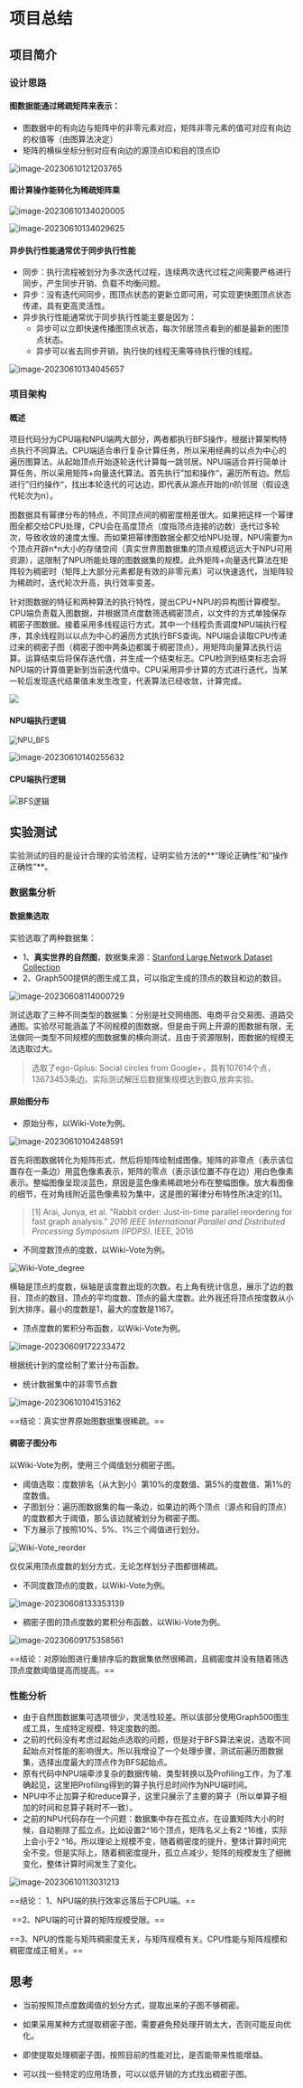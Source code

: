 # 项目总结

## 项目简介

### 设计思路

#### 图数据能通过稀疏矩阵来表示：

- 图数据中的有向边与矩阵中的非零元素对应，矩阵非零元素的值可对应有向边的权值等（由图算法决定）
- 矩阵的横纵坐标分别对应有向边的源顶点ID和目的顶点ID

![image-20230610121203765](项目总结.assets/image-20230610121203765.png)

#### 图计算操作能转化为稀疏矩阵乘

![image-20230610134020005](项目总结.assets/image-20230610134020005.png)

![image-20230610134029625](项目总结.assets/image-20230610134029625.png)

#### 异步执行性能通常优于同步执行性能

- 同步：执行流程被划分为多次迭代过程，连续两次迭代过程之间需要严格进行同步，产生同步开销、负载不均衡问题。
- 异步：没有迭代间同步，图顶点状态的更新立即可用，可实现更快图顶点状态传递，具有更高灵活性。
- 异步执行性能通常优于同步执行性能主要是因为：
  - 异步可以立即快速传播图顶点状态，每次邻居顶点看到的都是最新的图顶点状态。
  - 异步可以省去同步开销，执行快的线程无需等待执行慢的线程。

![image-20230610134045657](项目总结.assets/image-20230610134045657.png)



### 项目架构

#### 概述

项目代码分为CPU端和NPU端两大部分，两者都执行BFS操作，根据计算架构特点执行不同算法。CPU端适合串行复杂计算任务，所以采用经典的以点为中心的遍历图算法，从起始顶点开始逐轮迭代计算每一跳邻居。NPU端适合并行简单计算任务，所以采用矩阵+向量迭代算法。首先执行”加和操作“，遍历所有边。然后进行”归约操作“，找出本轮迭代的可达边，即代表从源点开始的n阶邻居（假设迭代轮次为n）。

图数据具有幂律分布的特点，不同顶点间的稠密度相差很大。如果把这样一个幂律图全都交给CPU处理，CPU会在高度顶点（度指顶点连接的边数）迭代过多轮次，导致收敛的速度太慢。而如果把幂律图数据全都交给NPU处理，NPU需要为n个顶点开辟n*n大小的存储空间（真实世界图数据集的顶点规模远远大于NPU可用资源），这限制了NPU所能处理的图数据集的规模。此外矩阵+向量迭代算法在矩阵较为稠密时（矩阵上大部分元素都是有效的非零元素）可以快速迭代，当矩阵较为稀疏时，迭代轮次升高，执行效率变差。

针对图数据的特征和两种算法的执行特性，提出CPU+NPU的异构图计算模型。CPU端负责载入图数据，并根据顶点度数筛选稠密顶点，以文件的方式单独保存稠密子图数据。接着采用多线程运行方式，其中一个线程负责调度NPU端执行程序，其余线程则以以点为中心的遍历方式执行BFS查询。NPU端会读取CPU传递过来的稠密子图（稠密子图中两条边都属于稠密顶点），用矩阵向量算法执行运算。运算结束后将保存迭代值，并生成一个结束标志。CPU检测到结束标志会将NPU端的计算值更新到当前迭代值中。CPU采用异步计算的方式进行迭代，当某一轮后发现迭代结果值未发生改变，代表算法已经收敛，计算完成。

![	](项目总结.assets/image-20230610134116665.png)

#### NPU端执行逻辑

<img src="../算法流程/算法流程.assets/NPU_BFS.png" alt="NPU_BFS" style="zoom:90%;" />

![image-20230610140255632](项目总结.assets/image-20230610140255632.png)

#### CPU端执行逻辑

![BFS逻辑](../算法流程/算法流程.assets/BFS逻辑.png)

## 实验测试

实验测试的目的是设计合理的实验流程，证明实验方法的**“理论正确性”和“操作正确性”**。

### 数据集分析

#### 数据集选取

实验选取了两种数据集：

- 1、**真实世界的自然图**，数据集来源：[Stanford Large Network Dataset Collection](http://snap.stanford.edu/data/)
- 2、Graph500提供的图生成工具，可以指定生成的顶点的数目和边的数目。

![image-20230608114000729](项目总结.assets/image-20230608114000729.png)

测试选取了三种不同类型的数据集：分别是社交网络图、电商平台交易图、道路交通图。实验尽可能涵盖了不同规模的图数据，但是由于网上开源的图数据有限，无法做同一类型不同规模的图数据集的横向测试，且由于资源限制，图数据的规模无法选取过大。

> 选取了ego-Gplus: Social circles from Google+，具有107614个点，13673453条边。实际测试解压后数据集规模达到数G,放弃实验。 

#### 原始图分布

- 原始分布，以Wiki-Vote为例。

![image-20230610104248591](项目总结.assets/image-20230610104248591.png)

首先将图数据转化为矩阵形式，然后将矩阵绘制成图像。矩阵的非零点（表示该位置存在一条边）用蓝色像素表示，矩阵的零点（表示该位置不存在边）用白色像素表示。整幅图像呈现淡蓝色，原因是蓝色像素稀疏地分布在整幅图像。放大看图像的细节，在对角线附近蓝色像素较为集中，这是图的幂律分布特性所决定的[1]。

> [1] Arai, Junya, et al. "Rabbit order: Just-in-time parallel reordering for fast graph analysis." *2016 IEEE International Parallel and Distributed Processing Symposium (IPDPS)*. IEEE, 2016

- 不同度数顶点的度数，以Wiki-Vote为例。

![Wiki-Vote_degree](项目总结.assets/Wiki-Vote_degree.png)

横轴是顶点的度数，纵轴是该度数出现的次数。右上角有统计信息，展示了边的数目、顶点的数目、顶点的平均度数、顶点的最大度数。此外我还将顶点按度数从小到大排序，最小的度数是1，最大的度数是1167。

- 顶点度数的累积分布函数，以Wiki-Vote为例。

![image-20230609172233472](项目总结.assets/image-20230609172233472.png)

根据统计到的度绘制了累计分布函数。

- 统计数据集中的非零节点数

![image-20230610104153162](项目总结.assets/image-20230610104153162.png)

==结论：真实世界原始图数据集很稀疏。==

#### 稠密子图分布

以Wiki-Vote为例，使用三个阈值划分稠密子图。

- 阈值选取：度数排名（从大到小）第10%的度数值、第5%的度数值、第1%的度数值。
- 子图划分：遍历图数据集的每一条边，如果边的两个顶点（源点和目的顶点）的度数都大于阈值，那么该边就被划分为稠密子图。
- 下方展示了按照10%、5%、1%三个阈值进行划分。

![Wiki-Vote_reorder](项目总结.assets/Wiki-Vote_reorder-16863664626911.png)

仅仅采用顶点度数的划分方式，无论怎样划分子图都很稀疏。

- 不同度数顶点的度数，以Wiki-Vote为例。

![image-20230608133353139](项目总结.assets/image-20230608133353139.png)

- 稠密子图的顶点度数的累积分布函数，以Wiki-Vote为例。

![image-20230609175358561](项目总结.assets/image-20230609175358561.png)

==结论：对原始图进行重排序后的数据集依然很稀疏，且稠密度并没有随着筛选顶点度数阈值提高而提高。==

### 性能分析

- 由于自然图数据集可选项很少，灵活性较差。所以该部分使用Graph500图生成工具，生成特定规模、特定度数的图。
- 之前的代码没有考虑过起始点选取的问题，但是对于BFS算法来说，选取不同起始点对性能的影响很大。所以我增设了一个处理步骤，测试前遍历图数据集，选择出度最大的顶点作为BFS起始点。
- 原有代码中NPU端牵涉复杂的数据传输、类型转换以及Profiling工作，为了准确起见，这里把Profiling得到的算子执行总时间作为NPU端时间。
- NPU中不止加算子和reduce算子，这里只展示了主要的算子（所以单算子相加的时间和总算子耗时不一致）。
- 之前的NPU代码存在一个问题：数据集中存在孤立点，在设置矩阵大小的时候，自动剔除了孤立点。比如设置2^16个顶点，矩阵名义上有2 ^16维，实际上会小于2 ^16。所以理论上规模不变，随着稠密度的提升，整体计算时间完全不变。但是实际上，随着稠密度提升，孤立点减少，矩阵的规模发生了细微变化，整体计算时间发生了变化。

![image-20230610113031213](项目总结.assets/image-20230610113031213.png)

==结论：    1、NPU端的执行效率远落后于CPU端。==

​				==2、NPU端的可计算的矩阵规模受限。==

​				==3、NPU的性能与矩阵稠密度无关，与矩阵规模有关。CPU性能与矩阵规模和稠密度成正相关。==



## 思考

- 当前按照顶点度数阈值的划分方式，提取出来的子图不够稠密。

- 如果采用某种方式提取稠密子图，需要避免预处理开销太大，否则可能反向优化。

- 即使提取处理稠密子图，按照目前的性能对比，是否能带来性能增益。

- 可以找一些特定的应用场景，可以以低开销的方式找出稠密子图。

  




